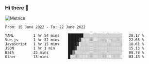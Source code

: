 ### Hi there 👋

![Metrics](https://github.com/radoapx/radoapx/blob/main/github-metrics.svg)

<!--START_SECTION:waka-->

```text
From: 15 June 2022 - To: 22 June 2022

YAML         1 hr 54 mins    ███████░░░░░░░░░░░░░░░░░░   28.17 %
Vue.js       1 hr 32 mins    █████▓░░░░░░░░░░░░░░░░░░░   22.65 %
JavaScript   1 hr 15 mins    ████▓░░░░░░░░░░░░░░░░░░░░   18.61 %
JSON         1 hr 1 min      ███▓░░░░░░░░░░░░░░░░░░░░░   15.13 %
Bash         35 mins         ██▒░░░░░░░░░░░░░░░░░░░░░░   08.78 %
Other        13 mins         █░░░░░░░░░░░░░░░░░░░░░░░░   03.43 %
```

<!--END_SECTION:waka-->

<!--
**radoapx/radoapx** is a ✨ _special_ ✨ repository because its `README.md` (this file) appears on your GitHub profile.

Here are some ideas to get you started:

- 🔭 I’m currently working on ...
- 🌱 I’m currently learning ...
- 👯 I’m looking to collaborate on ...
- 🤔 I’m looking for help with ...
- 💬 Ask me about ...
- 📫 How to reach me: ...
- 😄 Pronouns: ...
- ⚡ Fun fact: ...
-->
